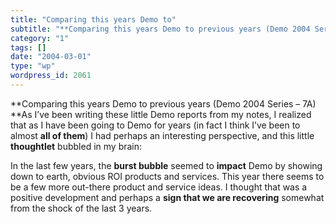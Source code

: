 ```yaml
---
title: "Comparing this years Demo to"
subtitle: "**Comparing this years Demo to previous years (Demo 2004 Series – 7A)  **As I’ve been writing these ..."
category: "1"
tags: []
date: "2004-03-01"
type: "wp"
wordpress_id: 2061
---
```

**Comparing this years Demo to previous years (Demo 2004 Series – 7A)  **As I’ve been writing these little Demo reports from my notes, I realized  that as I have been going to Demo for years (in fact I think I’ve been to almost **all of them**) I had perhaps an interesting perspective, and this little **thoughtlet** bubbled in my brain:

In the last few years, the **burst bubble** seemed to **impact** Demo by showing down to earth, obvious ROI products and services. This year there seems to be a few more out-there product and service ideas. I thought that was a positive development and perhaps a **sign that we are recovering** somewhat from the shock of the last 3 years.